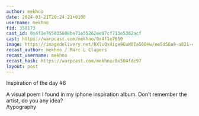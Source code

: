 ```yaml
---
author: mekhno
date: 2024-03-21T20:24:21+0100
username: mekhno
fid: 358173
cast_id: 0x4f1e765035608be71e55262ee07cf713e5302acf
cast: https://warpcast.com/mekhno/0x4f1e7650
image: https://imagedelivery.net/BXluQx4ige9GuW0Ia56BHw/ee5d56a9-a821-492c-d5b5-c3f811d87500/original
recast_author: mekhno / Marc L Clapers
recast_username: mekhno
recast_hash: https://warpcast.com/mekhno/0x504fdc97
layout: post
---
```

Inspiration of the day #6  
  
A visual poem I found in my iphone inspiration album. Don’t remember the artist, do you any idea?   
/typography  

<img src='https://imagedelivery.net/BXluQx4ige9GuW0Ia56BHw/ee5d56a9-a821-492c-d5b5-c3f811d87500/original' alt='' referrerpolicy='no-referrer'/>